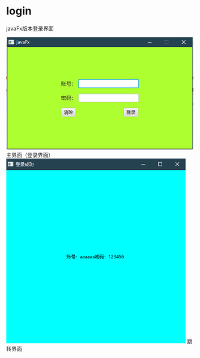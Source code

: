 # login
javaFx版本登录界面

![image](https://github.com/xzYuann/login/blob/master/src/sample/image.png)
主界面（登录界面）
![image](https://github.com/xzYuann/login/blob/master/src/sample/image2.png)
跳转界面
